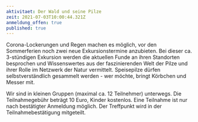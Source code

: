 ```yaml
---
aktivitaet: Der Wald und seine Pilze
zeit: 2021-07-03T10:00:44.321Z
anmeldung_offen: true
published: true
---
```

Corona-Lockerungen und Regen machen es möglich, vor den Sommerferien noch zwei neue Exkursionstermine anzubieten. Bei dieser ca. 3-stündigen Exkursion werden die aktuellen Funde an ihren Standorten besprochen und Wissenswertes aus der faszinierenden Welt der Pilze und ihrer Rolle im Netzwerk der Natur vermittelt. Speisepilze dürfen selbstverständlich gesammelt werden - wer möchte, bringt Körbchen und Messer mit.

Wir sind in kleinen Gruppen (maximal ca. 12 Teilnehmer) unterwegs. Die Teilnahmegebühr beträgt 10 Euro, Kinder kostenlos. Eine Teilnahme ist nur nach bestätigter Anmeldung möglich. Der Treffpunkt wird in der Teilnahmebestätigung mitgeteilt.
